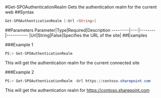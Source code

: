#Get-SPOAuthenticationRealm
Gets the authentication realm for the current web
##Syntax
```powershell
Get-SPOAuthenticationRealm [-Url <String>]
```


##Parameters
Parameter|Type|Required|Description
---------|----|--------|-----------
|Url|String|False|Specifies the URL of the site|
##Examples

###Example 1
```powershell
PS:> Get-SPOAuthenticationRealm
```
This will get the authentication realm for the current connected site

###Example 2
```powershell
PS:> Get-SPOAuthenticationRealm -Url https://contoso.sharepoint.com
```
This will get the authentication realm for https://contoso.sharepoint.com
